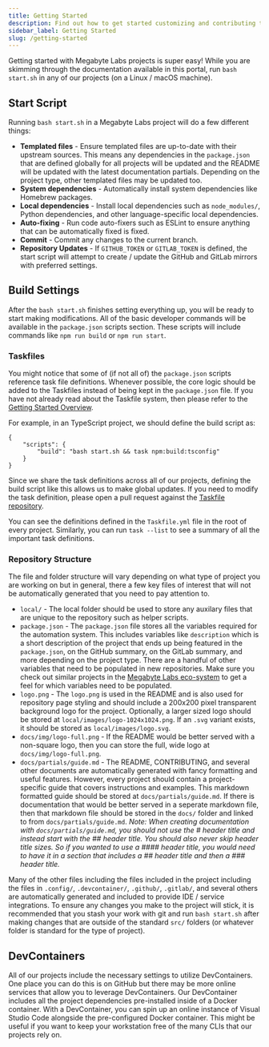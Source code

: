 ```yaml
---
title: Getting Started
description: Find out how to get started customizing and contributing to projects within the Megabyte Labs eco-system.
sidebar_label: Getting Started
slug: /getting-started
---
```


Getting started with Megabyte Labs projects is super easy! While you are skimming through the documentation available in this portal, run `bash start.sh` in any of our projects (on a Linux / macOS machine).

## Start Script

Running `bash start.sh` in a Megabyte Labs project will do a few different things:

* **Templated files** - Ensure templated files are up-to-date with their upstream sources. This means any dependencies in the `package.json` that are defined globally for all projects will be updated and the README will be updated with the latest documentation partials. Depending on the project type, other templated files may be updated too.
* **System dependencies** - Automatically install system dependencies like Homebrew packages.
* **Local dependencies** - Install local dependencies such as `node_modules/`, Python dependencies, and other language-specific local dependencies.
* **Auto-fixing** - Run code auto-fixers such as ESLint to ensure anything that can be automatically fixed is fixed.
* **Commit** - Commit any changes to the current branch.
* **Repository Updates** - If `GITHUB_TOKEN` or `GITLAB_TOKEN` is defined, the start script will attempt to create / update the GitHub and GitLab mirrors with preferred settings.

## Build Settings

After the `bash start.sh` finishes setting everything up, you will be ready to start making modifications. All of the basic developer commands will be available in the `package.json` scripts section. These scripts will include commands like `npm run build` or `npm run start`.

### Taskfiles

You might notice that some of (if not all of) the `package.json` scripts reference task file definitions. Whenever possible, the core logic should be added to the Taskfiles instead of being kept in the `package.json` file. If you have not already read about the Taskfile system, then please refer to the [Getting Started Overview](/docs/#cli--taskfiles).

For example, in an TypeScript project, we should define the build script as:

```
{
    "scripts": {
        "build": "bash start.sh && task npm:build:tsconfig"
    }
}
```

Since we share the task definitions across all of our projects, defining the build script like this allows us to make global updates. If you need to modify the task definition, please open a pull request against the [Taskfile repository](https://gitlab.com/megabyte-labs/common/taskfiles).

You can see the definitions defined in the `Taskfile.yml` file in the root of every project. Similarly, you can run `task --list` to see a summary of all the important task definitions.

### Repository Structure

The file and folder structure will vary depending on what type of project you are working on but in general, there a few key files of interest that will not be automatically generated that you need to pay attention to.

* `local/` - The local folder should be used to store any auxilary files that are unique to the repository such as helper scripts.
* `package.json` - The `package.json` file stores all the variables required for the automation system. This includes variables like `description` which is a short description of the project that ends up being featured in the `package.json`, on the GitHub summary, on the GitLab summary, and more depending on the project type. There are a handful of other variables that need to be populated in new repositories. Make sure you check out similar projects in the [Megabyte Labs eco-system](https://gitlab.com/megabyte-labs) to get a feel for which variables need to be populated.
* `logo.png` - The `logo.png` is used in the README and is also used for repository page styling and should include a 200x200 pixel transparent background logo for the project. Optionally, a larger sized logo should be stored at `local/images/logo-1024x1024.png`. If an `.svg` variant exists, it should be stored as `local/images/logo.svg`.
* `docs/img/logo-full.png` - If the README would be better served with a non-square logo, then you can store the full, wide logo at `docs/img/logo-full.png`.
* `docs/partials/guide.md` - The README, CONTRIBUTING, and several other documents are automatically generated with fancy formatting and useful features. However, every project should contain a project-specific guide that covers instructions and examples. This markdown formatted guide should be stored at `docs/partials/guide.md`. If there is documentation that would be better served in a seperate markdown file, then that markdown file should be stored in the `docs/` folder and linked to from `docs/partials/guide.md`. *Note: When creating documentation with `docs/partials/guide.md`, you should not use the # header title and instead start with the ## header title. You should also never skip header title sizes. So if you wanted to use a #### header title, you would need to have it in a section that includes a ## header title and then a ### header title.*

Many of the other files including the files included in the project including the files in `.config/`, `.devcontainer/`, `.github/`, `.gitlab/`, and several others are automatically generated and included to provide IDE / service integrations. To ensure any changes you make to the project will stick, it is recommended that you stash your work with git and run `bash start.sh` after making changes that are outside of the standard `src/` folders (or whatever folder is standard for the type of project).

## DevContainers

All of our projects include the necessary settings to utilize DevContainers. One place you can do this is on GitHub but there may be more online services that allow you to leverage DevContainers. Our DevContainer includes all the project dependencies pre-installed inside of a Docker container. With a DevContainer, you can spin up an online instance of Visual Studio Code alongside the pre-configured Docker container. This might be useful if you want to keep your workstation free of the many CLIs that our projects rely on.
